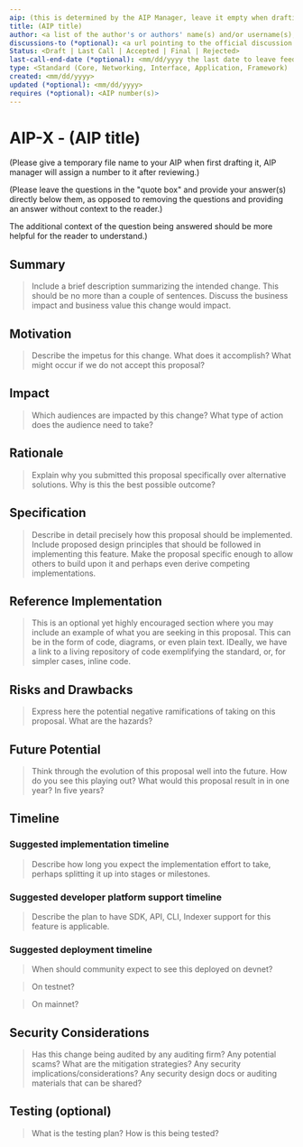 ```yaml
---
aip: (this is determined by the AIP Manager, leave it empty when drafting)
title: (AIP title)
author: <a list of the author's or authors' name(s) and/or username(s), or name(s) and email(s). Details are below.>
discussions-to (*optional): <a url pointing to the official discussion thread>
Status: <Draft | Last Call | Accepted | Final | Rejected>
last-call-end-date (*optional): <mm/dd/yyyy the last date to leave feedbacks and reviews>
type: <Standard (Core, Networking, Interface, Application, Framework) | Informational | Process>
created: <mm/dd/yyyy>
updated (*optional): <mm/dd/yyyy>
requires (*optional): <AIP number(s)>
---
```


# AIP-X - (AIP title)
  
(Please give a temporary file name to your AIP when first drafting it, AIP manager will assign a number to it after reviewing.)

(Please leave the questions in the "quote box" and provide your answer(s) directly below them, as opposed to removing the questions and providing an answer without context to the reader.) 

The additional context of the question being answered should be more helpful for the reader to understand.)

## Summary

 > Include a brief description summarizing the intended change. This should be no more than a couple of sentences. Discuss the business impact and business value this change would impact.

## Motivation

 > Describe the impetus for this change. What does it accomplish? What might occur if we do not accept this proposal?

## Impact

 > Which audiences are impacted by this change? What type of action does the audience need to take?

## Rationale

 > Explain why you submitted this proposal specifically over alternative solutions. Why is this the best possible outcome?

## Specification

 > Describe in detail precisely how this proposal should be implemented. Include proposed design principles that should be followed in implementing this feature. Make the proposal specific enough to allow others to build upon it and perhaps even derive competing implementations.

## Reference Implementation

 > This is an optional yet highly encouraged section where you may include an example of what you are seeking in this proposal. This can be in the form of code, diagrams, or even plain text. IDeally, we have a link to a living repository of code exemplifying the standard, or, for simpler cases, inline code.

## Risks and Drawbacks

 > Express here the potential negative ramifications of taking on this proposal. What are the hazards?

## Future Potential

 > Think through the evolution of this proposal well into the future. How do you see this playing out? What would this proposal result in in one year? In five years?

## Timeline

### Suggested implementation timeline

 > Describe how long you expect the implementation effort to take, perhaps splitting it up into stages or milestones.
  
### Suggested developer platform support timeline

 > Describe the plan to have SDK, API, CLI, Indexer support for this feature is applicable. 

### Suggested deployment timeline

 > When should community expect to see this deployed on devnet?

 > On testnet?

 > On mainnet?

## Security Considerations

 > Has this change being audited by any auditing firm? 
 > Any potential scams? What are the mitigation strategies?
 > Any security implications/considerations?
 > Any security design docs or auditing materials that can be shared?

## Testing (optional)

 > What is the testing plan? How is this being tested?

